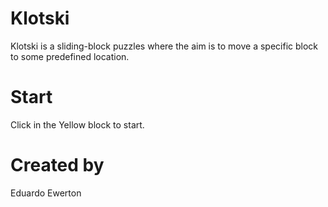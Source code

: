 # Klotski
Klotski is a sliding-block puzzles where the aim is to move a specific block to some predefined location.

# Start
Click in the Yellow block to start.

# Created by
Eduardo Ewerton
